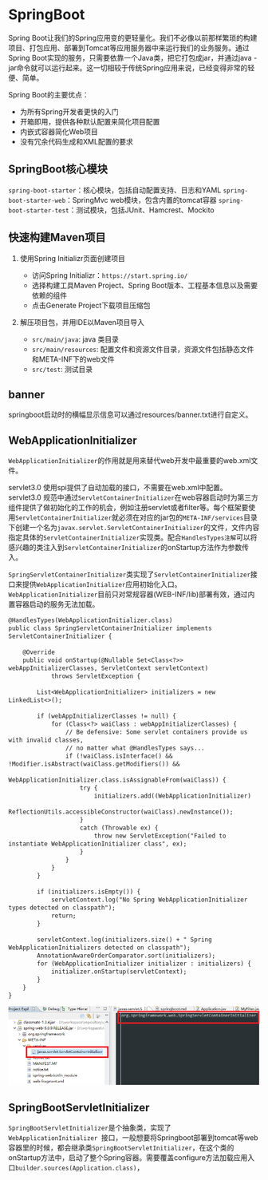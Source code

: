 # SpringBoot
Spring Boot让我们的Spring应用变的更轻量化。我们不必像以前那样繁琐的构建项目、打包应用、部署到Tomcat等应用服务器中来运行我们的业务服务。通过Spring Boot实现的服务，只需要依靠一个Java类，把它打包成jar，并通过java -jar命令就可以运行起来。这一切相较于传统Spring应用来说，已经变得非常的轻便、简单。
    
Spring Boot的主要优点：

- 为所有Spring开发者更快的入门
- 开箱即用，提供各种默认配置来简化项目配置
- 内嵌式容器简化Web项目
- 没有冗余代码生成和XML配置的要求
    

## SpringBoot核心模块
`spring-boot-starter`：核心模块，包括自动配置支持、日志和YAML
`spring-boot-starter-web`：SpringMvc web模块，包含内置的tomcat容器
`spring-boot-starter-test`：测试模块，包括JUnit、Hamcrest、Mockito
    

## 快速构建Maven项目
1. 使用Spring Initializr页面创建项目
    - 访问Spring Initializr：`https://start.spring.io/`
    - 选择构建工具Maven Project、Spring Boot版本、工程基本信息以及需要依赖的组件
    - 点击Generate Project下载项目压缩包
    
2. 解压项目包，并用IDE以Maven项目导入
    - `src/main/java`: java 类目录
    - `src/main/resources`: 配置文件和资源文件目录，资源文件包括静态文件和META-INF下的web文件
    - `src/test`: 测试目录
    

## banner
springboot启动时的横幅显示信息可以通过resources/banner.txt进行自定义。
    

## WebApplicationInitializer
`WebApplicationInitializer`的作用就是用来替代web开发中最重要的web.xml文件。
    
servlet3.0 使用spi提供了自动加载的接口，不需要在web.xml中配置。servlet3.0 规范中通过`ServletContainerInitializer`在web容器启动时为第三方组件提供了做初始化的工作的机会，例如注册servlet或者filter等。每个框架要使用`ServletContainerInitializer`就必须在对应的jar包的`META-INF/services`目录下创建一个名为`javax.servlet.ServletContainerInitializer`的文件，文件内容指定具体的`ServletContainerInitializer`实现类。配合`HandlesTypes注解`可以将感兴趣的类注入到`ServletContainerInitializer`的onStartup方法作为参数传入。
    
`SpringServletContainerInitializer`类实现了`ServletContainerInitializer`接口来提供`WebApplicationInitializer`应用初始化入口。`WebApplicationInitializer`目前只对常规容器(WEB-INF/lib)部署有效，通过内置容器启动的服务无法加载。
    

```
@HandlesTypes(WebApplicationInitializer.class)
public class SpringServletContainerInitializer implements ServletContainerInitializer {

    @Override
    public void onStartup(@Nullable Set<Class<?>> webAppInitializerClasses, ServletContext servletContext)
            throws ServletException {

        List<WebApplicationInitializer> initializers = new LinkedList<>();

        if (webAppInitializerClasses != null) {
            for (Class<?> waiClass : webAppInitializerClasses) {
                // Be defensive: Some servlet containers provide us with invalid classes,
                // no matter what @HandlesTypes says...
                if (!waiClass.isInterface() && !Modifier.isAbstract(waiClass.getModifiers()) &&
                        WebApplicationInitializer.class.isAssignableFrom(waiClass)) {
                    try {
                        initializers.add((WebApplicationInitializer)
                                ReflectionUtils.accessibleConstructor(waiClass).newInstance());
                    }
                    catch (Throwable ex) {
                        throw new ServletException("Failed to instantiate WebApplicationInitializer class", ex);
                    }
                }
            }
        }

        if (initializers.isEmpty()) {
            servletContext.log("No Spring WebApplicationInitializer types detected on classpath");
            return;
        }

        servletContext.log(initializers.size() + " Spring WebApplicationInitializers detected on classpath");
        AnnotationAwareOrderComparator.sort(initializers);
        for (WebApplicationInitializer initializer : initializers) {
            initializer.onStartup(servletContext);
        }
    }
}
```
    
![initializer](src/main/resources/images/initializer.png)  
    

## SpringBootServletInitializer
`SpringBootServletInitializer`是个抽象类，实现了`WebApplicationInitializer `接口，一般想要将Springboot部署到tomcat等web容器里的时候，都会继承类`SpringBootServletInitializer`，在这个类的onStartup方法中，启动了整个Spring容器。需要覆盖configure方法加载应用入口`builder.sources(Application.class)`，


